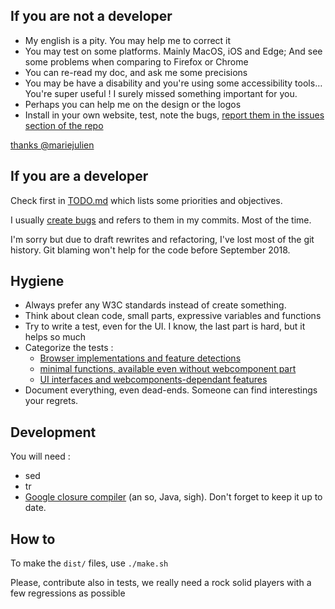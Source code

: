 If you are not a developer
--------------------------

- My english is a pity. You may help me to correct it
- You may test on some platforms. Mainly MacOS, iOS and Edge; And see some problems when comparing to Firefox or Chrome
- You can re-read my doc, and ask me some precisions
- You may be have a disability and you're using some accessibility tools… You're super useful ! I surely missed something important for you.
- Perhaps you can help me on the design or the logos
- Install in your own website, test, note the bugs, [report them in the issues section of the repo](https://github.com/dascritch/cpu-audio/issues)

[thanks @mariejulien](https://twitter.com/mariejulien/status/1047827583126183937)


If you are a developer
----------------------


Check first in [TODO.md](TODO.md) which lists some priorities and objectives.

I usually [create bugs](https://github.com/dascritch/cpu-audio/issues) and refers to them in my commits. Most of the time.

I'm sorry but due to draft rewrites and refactoring, I've lost most of the git history. Git blaming won't help for the code before September 2018.


Hygiene
-------

- Always prefer any W3C standards instead of create something.
- Think about clean code, small parts, expressive variables and functions
- Try to write a test, even for the UI. I know, the last part is hard, but it helps so much
- Categorize the tests :
  - [Browser implementations and feature detections](./test-browser.html)
  - [minimal functions, available even without webcomponent part](./test-minimal.html)
  - [UI interfaces and webcomponents-dependant features](./test-interface.html)
- Document everything, even dead-ends. Someone can find interestings your regrets.

Development
-----------

You will need :
- sed
- tr
- [Google closure compiler](https://developers.google.com/closure/compiler/) (an so, Java, sigh). Don't forget to keep it up to date.


How to
------

To make the `dist/` files, use `./make.sh`

Please, contribute also in tests, we really need a rock solid players with a few regressions as possible
